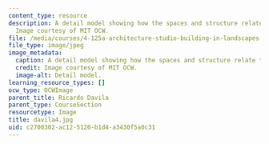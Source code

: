 ```yaml
---
content_type: resource
description: A detail model showing how the spaces and structure relate to the bridge.
  Image courtesy of MIT OCW.
file: /media/courses/4-125a-architecture-studio-building-in-landscapes-fall-2005/c2700302ac125126b1d4a3430f5a0c31_davila4.jpg
file_type: image/jpeg
image_metadata:
  caption: A detail model showing how the spaces and structure relate to the bridge.
  credit: Image courtesy of MIT OCW.
  image-alt: Detail model.
learning_resource_types: []
ocw_type: OCWImage
parent_title: Ricardo Davila
parent_type: CourseSection
resourcetype: Image
title: davila4.jpg
uid: c2700302-ac12-5126-b1d4-a3430f5a0c31
---
```

